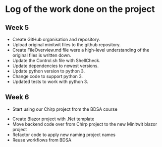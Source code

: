 # Log of the work done on the project

## Week 5

* Create GitHub organisation and repository.
* Upload original minitwit files to the github repository.
* Create FileOverview.md file were a high-level understanding of the original files is written down.
* Update the Control.sh file with ShellCheck.
* Update dependencies to newest versions.
* Update python version to python 3.
* Change code to support python 3.
* Updated tests to work with python 3.

## Week 6

* Start using our Chirp project from the BDSA course
- Create Blazor project with .Net template
- Move backend code over from Chirp project to the new Minitwit blazor project
- Refactor code to apply new naming project names
- Reuse workflows from BDSA
